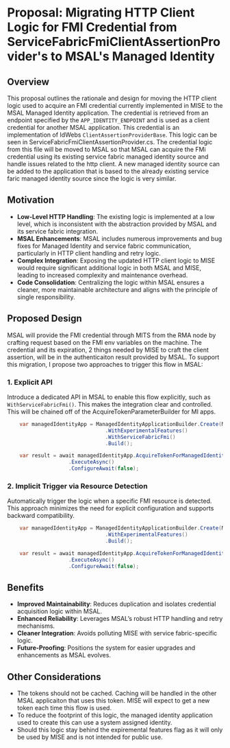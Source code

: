 
# Proposal: Migrating HTTP Client Logic for FMI Credential from ServiceFabricFmiClientAssertionProvider's to MSAL's Managed Identity

## Overview
This proposal outlines the rationale and design for moving the HTTP client logic used to acquire an FMI credential currently implemented in MISE to the MSAL Managed Identity application. The credential is retrieved from an endpoint specified by the `APP_IDENTITY_ENDPOINT` and is used as a client credential for another MSAL application. This credential is an implementation of IdWebs `ClientAssertionProviderBase`. This logic can be seen in ServiceFabricFmiClientAssertionProvider.cs. The credential logic from this file will be moved to MSAL so that MSAL can acquire the FMi credential using its existing service fabric managed identity source and handle issues related to the http client. A new managed identity source can be added to the application that is based to the already existing service faric managed identity source since the logic is very similar. 

## Motivation
- **Low-Level HTTP Handling**: The existing logic is implemented at a low level, which is inconsistent with the abstraction provided by MSAL and its service fabric integration.
- **MSAL Enhancements**: MSAL includes numerous improvements and bug fixes for Managed Identity and service fabric communication, particularly in HTTP client handling and retry logic.
- **Complex Integration**: Exposing the updated HTTP client logic to MISE would require significant additional logic in both MSAL and MISE, leading to increased complexity and maintenance overhead.
- **Code Consolidation**: Centralizing the logic within MSAL ensures a cleaner, more maintainable architecture and aligns with the principle of single responsibility.

## Proposed Design
MSAL will provide the FMI credential through MITS from the RMA node by crafting request based on the FMI env variables on the machine. The credential and its expiration, 2 things needed by MISE to craft the client assertion, will be in the authenticaiton result provided by MSAL.
To support this migration, I propose two approaches to trigger this flow in MSAL:

### 1. Explicit API
Introduce a dedicated API in MSAL to enable this flow explicitly, such as `WithServiceFabricFmi()`. This makes the integration clear and controlled. This will be chained off of the AcquireTokenParameterBuilder for MI apps.

```csharp
    var managedIdentityApp = ManagedIdentityApplicationBuilder.Create(ManagedIdentityId.SystemAssigned)
                                .WithExperimentalFeatures()
                                .WithServiceFabricFmi()
                                .Build();

    var result = await managedIdentityApp.AcquireTokenForManagedIdentity(someResource)
                    .ExecuteAsync()
                    .ConfigureAwait(false);
```


### 2. Implicit Trigger via Resource Detection
Automatically trigger the logic when a specific FMI resource is detected. This approach minimizes the need for explicit configuration and supports backward compatibility.

```csharp
    var managedIdentityApp = ManagedIdentityApplicationBuilder.Create(ManagedIdentityId.SystemAssigned)
                                .WithExperimentalFeatures()
                                .Build();

    var result = await managedIdentityApp.AcquireTokenForManagedIdentity("api://AzureFMITokenExchange/.default") //Or the GUID version
                    .ExecuteAsync()
                    .ConfigureAwait(false);
```

## Benefits
- **Improved Maintainability**: Reduces duplication and isolates credential acquisition logic within MSAL.
- **Enhanced Reliability**: Leverages MSAL’s robust HTTP handling and retry mechanisms.
- **Cleaner Integration**: Avoids polluting MISE with service fabric-specific logic.
- **Future-Proofing**: Positions the system for easier upgrades and enhancements as MSAL evolves.

## Other Considerations

- The tokens should not be cached. Caching will be handled in the other MSAL applicaiton that uses this token. MISE will expect to get a new token each time this flow is used.
- To reduce the footprint of this logic, the managed identity application used to create this can use a system assigned identity.
- Should this logic stay behind the expiremental features flag as it will only be used by MISE and is not intended for public use.
